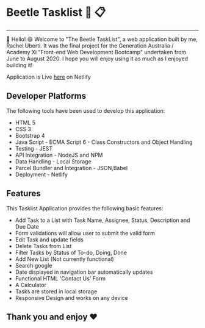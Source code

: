 # Beetle Tasklist :calendar: :clipboard:
---

:wave: Hello! :smile:
Welcome to "The Beetle TaskList", a web application built by me, Rachel Uberti. It was the final project for the Generation Australia / Academy Xi "Front-end Web Development Bootcamp" undertaken from June to August 2020. I hope you will enjoy using it as much as I enjoyed building it!

Application is Live [here](https://beetle-tasklist.netlify.app/) on Netlify

## Developer Platforms 
The following tools have been used to develop this application:
* HTML 5
* CSS 3
* Bootstrap 4
* Java Script - ECMA Script 6 - Class Constructors and Object Handling
* Testing - JEST
* API Integration - NodeJS and NPM
* Data Handling - Local Storage
* Parcel Bundler and Integration - JSON,Babel
* Deployment - Netlify

## Features
This Tasklist Application provides the following basic features:
* Add Task to a List with Task Name, Assignee, Status, Description and Due Date
* Form validations will allow user to submit the valid form
* Edit Task and update fields
* Delete Tasks from List
* Filter Tasks by Status of To-do, Doing, Done
* Add New List (Not currently functional)
* Search google
* Date displayed in navigation bar automatically updates
* Functional HTML 'Contact Us' Form 
* A Calculator
* Tasks are stored in local storage
* Responsive Design and works on any device
 
 ## Thank you and enjoy :heart:
